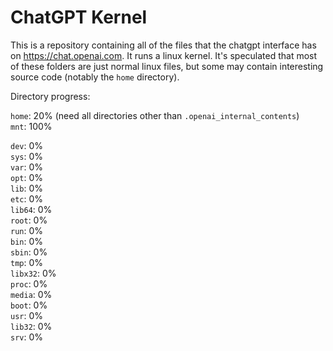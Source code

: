 # ChatGPT Kernel

This is a repository containing all of the files that the chatgpt interface has on https://chat.openai.com. It runs a linux kernel. It's speculated that most of these folders are just normal linux files, but some may contain interesting source code (notably the `home` directory).  

Directory progress:  

`home`: 20% (need all directories other than `.openai_internal_contents`)  
`mnt`: 100%  

`dev`: 0%  
`sys`: 0%  
`var`: 0%  
`opt`: 0%  
`lib`: 0%  
`etc`: 0%  
`lib64`: 0%  
`root`: 0%  
`run`: 0%  
`bin`: 0%  
`sbin`: 0%  
`tmp`: 0%  
`libx32`: 0%  
`proc`: 0%  
`media`: 0%  
`boot`: 0%  
`usr`: 0%  
`lib32`: 0%  
`srv`: 0%  
